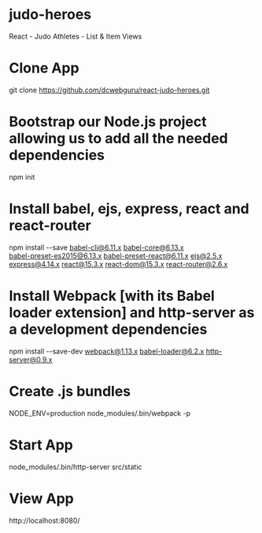 # judo-heroes
React - Judo Athletes - List &amp; Item Views

# Clone App
git clone https://github.com/dcwebguru/react-judo-heroes.git

# Bootstrap our Node.js project allowing us to add all the needed dependencies
npm init
	
# Install babel, ejs, express, react and react-router
npm install --save babel-cli@6.11.x babel-core@6.13.x  \
  babel-preset-es2015@6.13.x babel-preset-react@6.11.x ejs@2.5.x \
  express@4.14.x react@15.3.x react-dom@15.3.x react-router@2.6.x

# Install Webpack [with its Babel loader extension] and http-server as a development dependencies
npm install --save-dev webpack@1.13.x babel-loader@6.2.x http-server@0.9.x

# Create .js bundles
NODE_ENV=production node_modules/.bin/webpack -p

# Start App
node_modules/.bin/http-server src/static

# View App
http://localhost:8080/
